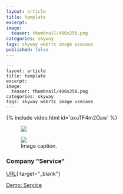 ```yaml
---
layout: article
title: template
excerpt: 
image:
  teaser: thumbnail/400x250.png
categories: skyway
tags: skyway webrtc image usecase
published: false
---
```


```
---
layout: article
title: template
excerpt: 
image:
  teaser: thumbnail/400x250.png
categories: skyway
tags: skyway webrtc image usecase
---
```

{% include video.html id='axuTF4m2Oaw' %}

<figure>
	<a href="" target="_blank"><img src="{{ site.url | replace_first: 'http://', '//' | replace_first: 'https://', '//' }}{{ site.baseurl }}/images/pages/600x400.png"></a>
</figure>


<figure>
	<a href="" target="_blank"><img src="{{ site.url | replace_first: 'http://', '//' | replace_first: 'https://', '//' }}{{ site.baseurl }}/images/pages/600x400.png"></a>
	<figcaption>Image caption.</figcaption>
</figure>

### Company "Service"
[URL](URL){:target="_blank"}

<a href="URL" target="_blank" class="btn-info">Demo: Service</a>
